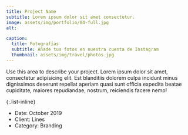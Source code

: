 ```yaml
---
title: Project Name
subtitle: Lorem ipsum dolor sit amet consectetur.
image: assets/img/portfolio/04-full.jpg
alt: 

caption:
  title: Fotografías
  subtitle: Añade tus fotos en nuestra cuenta de Instagram
  thumbnail: assets/img/travel/photos.jpg
---
```

Use this area to describe your project. Lorem ipsum dolor sit amet, consectetur adipisicing elit. Est blanditiis dolorem culpa incidunt minus dignissimos deserunt repellat aperiam quasi sunt officia expedita beatae cupiditate, maiores repudiandae, nostrum, reiciendis facere nemo!

{:.list-inline}
- Date: October 2019
- Client: Lines
- Category: Branding

